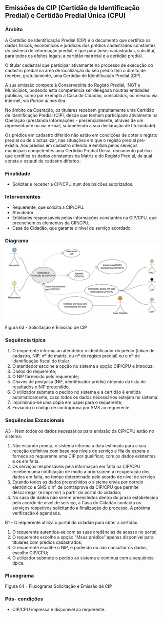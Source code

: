 ## Emissões de CIP \(Certidão de Identificação Predial\) e Certidão Predial Única \(CPU\)

### Âmbito

A Certidão de Identificação Predial \(CIP\) é o documento que certifica os dados físicos, económicos e jurídicos dos prédios cadastrados constantes do sistema de informação predial, e que para áreas cadastradas, substitui, para todos os efeitos legais, a certidão matricial e a certidão predial.

O titular cadastral que participar ativamente no processo de execução do cadastro predial na área de localização do seu prédio tem o direito de receber, gratuitamente, uma Certidão de Identificação Predial \(CIP\).

A sua emissão compete à Conservatória do Registo Predial, INGT e Municípios, podendo esta competência ser delegada noutras entidades públicas, como por exemplo a Casa do Cidadão, consulados, ou mesmo via internet, via _Porton di nos ilha_.

No âmbito da Operação, os titulares recebem gratuitamente uma Certidão de Identificação Predial \(CIP\), desde que tenham participado ativamente na Operação \(prestando informações - presencialmente, através de um representante ou via e-mail, submetendo a sua declaração de titularidade\).

Os prédios em cadastro diferido não estão em condições de obter o registo predial ou de o actualizar, nas situações em que o registo predial pré-existia. Aos prédios em cadastro diferido é emitida pelos serviços municipais competentes uma Certidão Predial Única, documento público que certifica os dados constantes da Matriz e do Registo Predial, da qual consta o estauti de cadastro diferido-

### Finalidade

* Solicitar e receber a CIP/CPU num dos balcões autorizados.

### Intervenientes

* Requerente, que solicita a CIP/CPU.
* Atendedor
* Entidades responsáveis pelas informações constantes na CIP/CPU, que preenchem os elementos da CIP/CPU;
* Casa de Cidadão, que garante o nível de serviço acordado.

### Diagrama![](/assets/63.jpg)

Figura 63 - Solicitação e Emissão de CIP

### Sequência típica

1. O requerente informa ao atendedor o identificador do prédio \(_token_ de cadastro, NIP, nº de matriz, ou nº de registo predial\) ou o nº de identificação fiscal do titular;
2. O atendedor escolhe a opção no sistema a opção CIP/CPU e introduz:
3. Dados do requerente;
4. O NIP fornecido pelo requerente;
5. Chaves de pesquisa \(NIF, identificador prédio\) obtendo da lista de resultados o NIP pretendido.
6. O utilizador submete o pedido no sistema e a certidão é emitida automaticamente, caso todos os dados necessários estejam no sistema:
7. Imprimindo-se uma cópia em papel para o requerente;
8. Enviando o código de contraprova por SMS ao requerente.

### Sequências Excecionais

A3 - Nem todos os dados necessários para emissão da CIP/CPU estão no sistema:

1. Não estando pronta, o sistema informa a data estimada para a sua receção definitiva com base nos níveis de serviço e fila de espera e fornece ao requerente uma CIP por qualificar, com os dados existentes e os em falta.
2. Os serviços responsáveis pela informação em falta na CIP/CPU recebem uma notificação de modo a priorizarem a recuperação dos dados em falta, no tempo determinado pelo acordo de nível de serviço
3. Estando todos os dados preenchidos o sistema envia por correio eletrónico e SMS o nº de contraprova da CIP/CPU que permite descarregar \(e imprimir\) a partir do portal do cidadão;
4. No caso de dados não serem preenchidos dentro do prazo estabelecido pelo acordo de nível de serviço, a Casa do Cidadão contacta os serviços respetivos solicitando a finalização do processo. A próxima verificação é agendada.

B1 - O requerente utiliza o portal do cidadão para obter a certidão:

1. O requerente autentica-se com as suas credências de acesso no portal;
2. O requerente escolhe a opção “Meus prédios” apenas disponível para titulares com prédios cadastrados;
3. O requerente escolhe o NIP, e podendo ou não consultar os dados, escolhe CIP/CPU;
4. O utilizador submete o pedido ao sistema e continua com a sequência típica.

### Fluxograma

Figura 64 - Fluxograma Solicitação e Emissão de CIP

### Pós- condições

* CIP/CPU impressa e disponível ao requerente.



